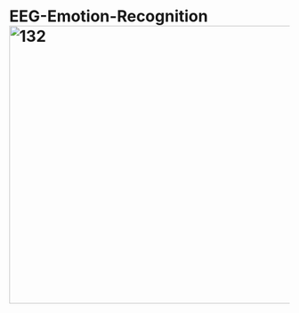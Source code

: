 # EEG-Emotion-Recognition<img width="800" height="500" alt="132" src="https://github.com/user-attachments/assets/e57b5e9a-90be-4e2b-9bfa-d582a9f37f57" />
